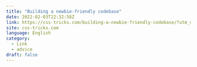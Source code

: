 ```yaml
---
title: "Building a newbie-friendly codebase"
date: 2022-02-03T22:32:58Z
link: https://css-tricks.com/building-a-newbie-friendly-codebase/?utm_medium=RSS&utm_source=news.12bit.vn
site: css-tricks.com
language: English
category:
  - Link
  - advice
draft: false
---
```

